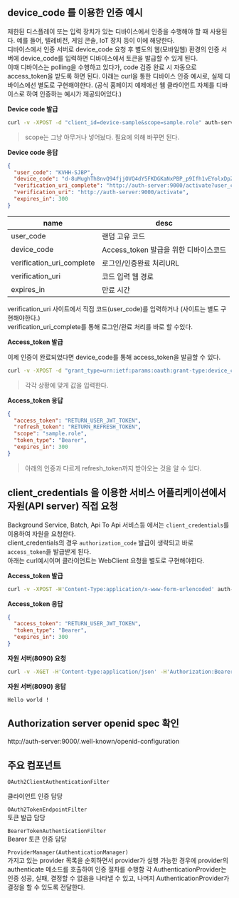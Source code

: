 ## device_code 를 이용한 인증 예시

제한된 디스플레이 또는 입력 장치가 있는 디바이스에서 인증을 수행해야 할 때 사용된다. 예를 들어, 텔레비전, 게임 콘솔, IoT 장치 등이 이에 해당한다.   
디바이스에서 인증 서버로 device_code 요청 후 별도의 웹(모바일웹) 환경의 인증 서버에 device_code를 입력하면 디바이스에서 토큰을 발급할 수 있게 된다.   
이때 디바이스는 polling을 수행하고 있다가, code 검증 완료 시 자동으로 access_token을 받도록 하면 된다.
아래는 curl을 통한 디바이스 인증 예시로, 실제 디바이스에선 별도로 구현해야한다. (공식 홈페이지 예제에선 웹 클라이언트 자체를 디바이스로 하여 인증하는 예시가 제공되어있다.)

**Device code 발급**

```bash
curl -v -XPOST -d "client_id=device-sample&scope=sample.role" auth-server:9000/oauth2/device_authorization
```

> scope는 그냥 아무거나 넣어놨다. 필요에 의해 바꾸면 된다.

**Device code 응답**

```json
{
  "user_code": "KVHH-SJBP",
  "device_code": "d-8uMughTh8nvQ94fjjOVQ4dY5FKDGKaNxPBP_p9Ifh1vEYolxDpZBXFFGKiwsA2GGMOl8mrFyJGKn6un96Dg84V5SAPhaBCQnSQgHfoIED1Ia0o24ETgFdHAJFgncPT",
  "verification_uri_complete": "http://auth-server:9000/activate?user_code=KVHH-SJBP",
  "verification_uri": "http://auth-server:9000/activate",
  "expires_in": 300
}
```

|name| desc                        |
|---|-----------------------------|
|user_code| 랜덤 고유 코드                    |
|device_code| Access_token 발급을 위한 디바이스코드  |
|verification_uri_complete| 로그인/인증완료 처리URL              |
|verification_uri| 코드 입력 웹 경로                  |
|expires_in| 만료 시간                       |

verification_uri 사이트에서 직접 코드(user_code)를 입력하거나 (사이트는 별도 구현해야한다.)   
verification_uri_complete를 통해 로그인/완료 처리를 바로 할 수있다.

**Access_token 발급**

이제 인증이 완료되었다면 device_code를 통해 access_token을 발급할 수 있다.

```bash
curl -v -XPOST -d "grant_type=urn:ietf:params:oauth:grant-type:device_code&device_code=[[device_code]]&client_id=device-sample" auth-server:9000/oauth2/token
```

> 각각 상황에 맞게 값을 입력한다.

**Access_token 응답**

```json
{
  "access_token": "RETURN_USER_JWT_TOKEN",
  "refresh_token": "RETURN_REFRESH_TOKEN",
  "scope": "sample.role",
  "token_type": "Bearer",
  "expires_in": 300
}
```

> 아래의 인증과 다르게 refresh_token까지 받아오는 것을 알 수 있다.

## client_credentials 을 이용한 서비스 어플리케이션에서 자원(API server) 직접 요청

Background Service, Batch, Api To Api 서비스등 에서는 `client_credentials`를 이용하여 자원을 요청한다.   
client_credentials의 경우 `authorization_code` 발급이 생략되고 바로 `access_token`을 발급받게 된다.   
아래는 curl예시이며 클라이언트는 WebClient 요청을 별도로 구현해야한다.

**Access_token 발급**

```bash
curl -v -XPOST -H'Content-Type:application/x-www-form-urlencoded' auth-server:9000/oauth2/token?grant_type=client_credentials -u'sample:sample'
```

**Access_token 응답**

```json
{
  "access_token": "RETURN_USER_JWT_TOKEN",
  "token_type": "Bearer",
  "expires_in": 300
}
```

**자원 서버(8090) 요청**

```bash
curl -v -XGET -H'Content-type:application/json' -H'Authorization:Bearer {{access_token}}' auth-server:8090/sample
```

**자원 서버(8090) 응답**

```text
Hello world !
```

## Authorization server openid spec 확인

http://auth-server:9000/.well-known/openid-configuration


## 주요 컴포넌트

`OAuth2ClientAuthenticationFilter`   

클라이언트 인증 담당   

`OAuth2TokenEndpointFilter`   
토큰 발급 담당   

`BearerTokenAuthenticationFilter`    
Bearer 토큰 인증 담당   

`ProviderManager(AuthenticationManager)`   
가지고 있는 provider 목록을 순회하면서 provider가 실행 가능한 경우에 provider의 authenticate 메소드를 호출하여 인증 절차를 수행함
각 AuthenticationProvider는 인증 성공, 실패, 결정할 수 없음을 나타낼 수 있고, 나머지 AuthenticationProvider가 결정을 할 수 있도록 전달한다.